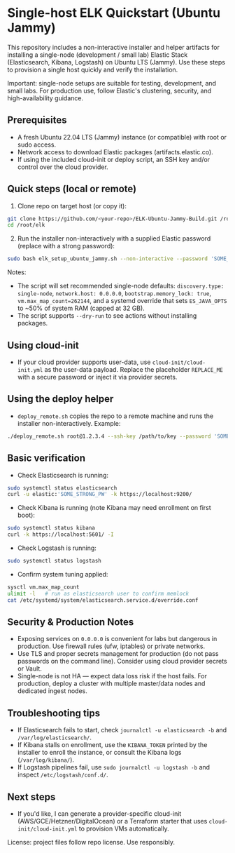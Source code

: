 Single-host ELK Quickstart (Ubuntu Jammy)
======================================

This repository includes a non-interactive installer and helper artifacts for installing a single-node (development / small lab) Elastic Stack (Elasticsearch, Kibana, Logstash) on Ubuntu LTS (Jammy). Use these steps to provision a single host quickly and verify the installation.

Important: single-node setups are suitable for testing, development, and small labs. For production use, follow Elastic's clustering, security, and high-availability guidance.

Prerequisites
-------------
- A fresh Ubuntu 22.04 LTS (Jammy) instance (or compatible) with root or sudo access.
- Network access to download Elastic packages (artifacts.elastic.co).
- If using the included cloud-init or deploy script, an SSH key and/or control over the cloud provider.

Quick steps (local or remote)
-----------------------------

1) Clone repo on target host (or copy it):

```bash
git clone https://github.com/<your-repo>/ELK-Ubuntu-Jammy-Build.git /root/elk
cd /root/elk
```

2) Run the installer non-interactively with a supplied Elastic password (replace with a strong password):

```bash
sudo bash elk_setup_ubuntu_jammy.sh --non-interactive --password 'SOME_STRONG_PW'
```

Notes:
- The script will set recommended single-node defaults: `discovery.type: single-node`, `network.host: 0.0.0.0`, `bootstrap.memory_lock: true`, `vm.max_map_count=262144`, and a systemd override that sets `ES_JAVA_OPTS` to ~50% of system RAM (capped at 32 GB).
- The script supports `--dry-run` to see actions without installing packages.

Using cloud-init
----------------
- If your cloud provider supports user-data, use `cloud-init/cloud-init.yml` as the user-data payload. Replace the placeholder `REPLACE_ME` with a secure password or inject it via provider secrets.

Using the deploy helper
-----------------------
- `deploy_remote.sh` copies the repo to a remote machine and runs the installer non-interactively. Example:

```bash
./deploy_remote.sh root@1.2.3.4 --ssh-key /path/to/key --password 'SOME_STRONG_PW'
```

Basic verification
------------------

- Check Elasticsearch is running:

```bash
sudo systemctl status elasticsearch
curl -u elastic:'SOME_STRONG_PW' -k https://localhost:9200/
```

- Check Kibana is running (note Kibana may need enrollment on first boot):

```bash
sudo systemctl status kibana
curl -k https://localhost:5601/ -I
```

- Check Logstash is running:

```bash
sudo systemctl status logstash
```

- Confirm system tuning applied:

```bash
sysctl vm.max_map_count
ulimit -l   # run as elasticsearch user to confirm memlock
cat /etc/systemd/system/elasticsearch.service.d/override.conf
```

Security & Production Notes
---------------------------

- Exposing services on `0.0.0.0` is convenient for labs but dangerous in production. Use firewall rules (ufw, iptables) or private networks.
- Use TLS and proper secrets management for production (do not pass passwords on the command line). Consider using cloud provider secrets or Vault.
- Single-node is not HA — expect data loss risk if the host fails. For production, deploy a cluster with multiple master/data nodes and dedicated ingest nodes.

Troubleshooting tips
--------------------
- If Elasticsearch fails to start, check `journalctl -u elasticsearch -b` and `/var/log/elasticsearch/`.
- If Kibana stalls on enrollment, use the `KIBANA_TOKEN` printed by the installer to enroll the instance, or consult the Kibana logs (`/var/log/kibana/`).
- If Logstash pipelines fail, use `sudo journalctl -u logstash -b` and inspect `/etc/logstash/conf.d/`.

Next steps
----------
- If you'd like, I can generate a provider-specific cloud-init (AWS/GCE/Hetzner/DigitalOcean) or a Terraform starter that uses `cloud-init/cloud-init.yml` to provision VMs automatically.

License: project files follow repo license. Use responsibly.

